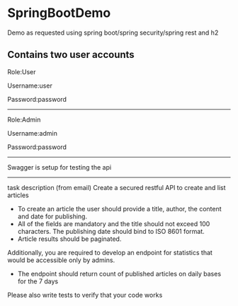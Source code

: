 # SpringBootDemo
Demo as requested using spring boot/spring security/spring rest and h2

Contains two user accounts
--------------------------------------------------
Role:User 

Username:user

Password:password

---------------------------------------------------

Role:Admin

Username:admin

Password:password

-----------------------------------------------------

Swagger is setup for testing the api

-----------------------------------------------------
task description (from email)
Create a secured restful API to create and list articles
- To create an article the user should provide a title, author, the content and date for publishing.
- All of the fields are mandatory and the title should not exceed 100 characters. The publishing date should bind to ISO 8601 format.
- Article results should be paginated.

Additionally, you are required to develop an endpoint for statistics that would be accessible only by admins.
- The endpoint should return count of published articles on daily bases for the 7 days

Please also write tests to verify that your code works

